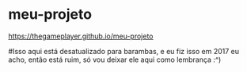 # meu-projeto
https://thegameplayer.github.io/meu-projeto

#Isso aqui está desatualizado para barambas, e eu fiz isso em 2017 eu acho, então está ruim, só vou deixar ele aqui como lembrança :^)
